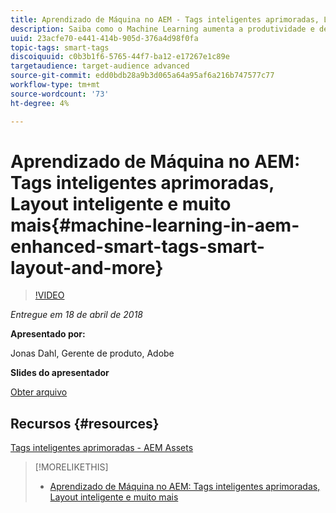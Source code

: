 ```yaml
---
title: Aprendizado de Máquina no AEM - Tags inteligentes aprimoradas, Layout inteligente e muito mais
description: Saiba como o Machine Learning aumenta a produtividade e desbloqueia novos casos de uso na versão 6.4 do Experience Manager
uuid: 23acfe70-e441-414b-905d-376a4d98f0fa
topic-tags: smart-tags
discoiquuid: c0b3b1f6-5765-44f7-ba12-e17267e1c89e
targetaudience: target-audience advanced
source-git-commit: edd0bdb28a9b3d065a64a95af6a216b747577c77
workflow-type: tm+mt
source-wordcount: '73'
ht-degree: 4%

---
```


# Aprendizado de Máquina no AEM: Tags inteligentes aprimoradas, Layout inteligente e muito mais{#machine-learning-in-aem-enhanced-smart-tags-smart-layout-and-more}

>[!VIDEO](https://video.tv.adobe.com/v/22255/?quality=9)

*Entregue em 18 de abril de 2018*

**Apresentado por:**

Jonas Dahl, Gerente de produto, Adobe

**Slides do apresentador**

[Obter arquivo](assets/aem+gems+ml+and+ai+in+aem+4+17+18.pdf)

## Recursos {#resources}

[Tags inteligentes aprimoradas - AEM Assets](https://helpx.adobe.com/experience-manager/6-4/assets/using/enhanced-smart-tags.html)

<!--
[Get back to the Overview](https://helpx.adobe.com/experience-manager/kt/eseminars/gems/aem-index.html)
-->

>[!MORELIKETHIS]
>
>* [Aprendizado de Máquina no AEM: Tags inteligentes aprimoradas, Layout inteligente e muito mais](aem-machine-learning.md)

